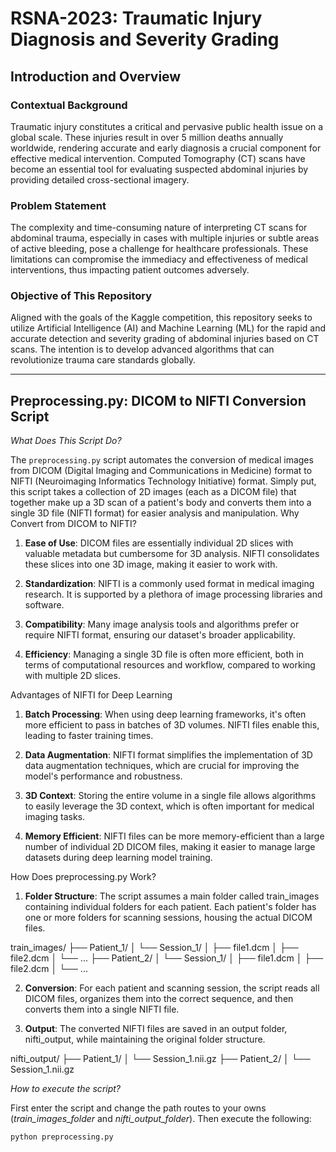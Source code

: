 # RSNA-2023: Traumatic Injury Diagnosis and Severity Grading

## Introduction and Overview

### Contextual Background

Traumatic injury constitutes a critical and pervasive public health issue on a global scale. These injuries result in over 5 million deaths annually worldwide, rendering accurate and early diagnosis a crucial component for effective medical intervention. Computed Tomography (CT) scans have become an essential tool for evaluating suspected abdominal injuries by providing detailed cross-sectional imagery.

### Problem Statement

The complexity and time-consuming nature of interpreting CT scans for abdominal trauma, especially in cases with multiple injuries or subtle areas of active bleeding, pose a challenge for healthcare professionals. These limitations can compromise the immediacy and effectiveness of medical interventions, thus impacting patient outcomes adversely.

### Objective of This Repository

Aligned with the goals of the Kaggle competition, this repository seeks to utilize Artificial Intelligence (AI) and Machine Learning (ML) for the rapid and accurate detection and severity grading of abdominal injuries based on CT scans. The intention is to develop advanced algorithms that can revolutionize trauma care standards globally.

---
## Preprocessing.py: DICOM to NIFTI Conversion Script

*What Does This Script Do?*

The `preprocessing.py` script automates the conversion of medical images from DICOM (Digital Imaging and Communications in Medicine) format to NIFTI (Neuroimaging Informatics Technology Initiative) format. Simply put, this script takes a collection of 2D images (each as a DICOM file) that together make up a 3D scan of a patient's body and converts them into a single 3D file (NIFTI format) for easier analysis and manipulation.
Why Convert from DICOM to NIFTI?

1. **Ease of Use**: DICOM files are essentially individual 2D slices with valuable metadata but cumbersome for 3D analysis. NIFTI consolidates these slices into one 3D image, making it easier to work with.

2. **Standardization**: NIFTI is a commonly used format in medical imaging research. It is supported by a plethora of image processing libraries and software.

3. **Compatibility**: Many image analysis tools and algorithms prefer or require NIFTI format, ensuring our dataset's broader applicability.

4. **Efficiency**: Managing a single 3D file is often more efficient, both in terms of computational resources and workflow, compared to working with multiple 2D slices.

Advantages of NIFTI for Deep Learning

1. **Batch Processing**: When using deep learning frameworks, it's often more efficient to pass in batches of 3D volumes. NIFTI files enable this, leading to faster training times.

2. **Data Augmentation**: NIFTI format simplifies the implementation of 3D data augmentation techniques, which are crucial for improving the model's performance and robustness.

3. **3D Context**: Storing the entire volume in a single file allows algorithms to easily leverage the 3D context, which is often important for medical imaging tasks.

4. **Memory Efficient**: NIFTI files can be more memory-efficient than a large number of individual 2D DICOM files, making it easier to manage large datasets during deep learning model training.

How Does preprocessing.py Work?

1. **Folder Structure**: The script assumes a main folder called train_images containing individual folders for each patient. Each patient's folder has one or more folders for scanning sessions, housing the actual DICOM files.

train_images/
├── Patient_1/
│   └── Session_1/
│       ├── file1.dcm
│       ├── file2.dcm
│       └── ...
├── Patient_2/
│   └── Session_1/
│       ├── file1.dcm
│       ├── file2.dcm
│       └── ...

2. **Conversion**: For each patient and scanning session, the script reads all DICOM files, organizes them into the correct sequence, and then converts them into a single NIFTI file.

3. **Output**: The converted NIFTI files are saved in an output folder, nifti_output, while maintaining the original folder structure.

nifti_output/
├── Patient_1/
│   └── Session_1.nii.gz
├── Patient_2/
│   └── Session_1.nii.gz


*How to execute the script?*

First enter the script and change the path routes to your owns (*train_images_folder* and *nifti_output_folder*). Then execute the following:

`python preprocessing.py`